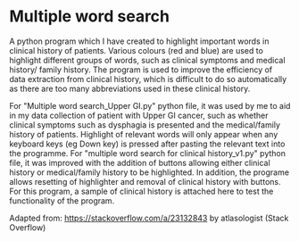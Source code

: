 # Multiple word search
A python program which I have created to highlight important words in clinical history of patients. Various colours (red and blue) are used to highlight different groups of words, such as clinical symptoms and medical history/ family history. The program is used to improve the efficiency of data extraction from clinical history, which is difficult to do so automatically as there are too many abbreviations used in these clinical history. 

For "Multiple word search_Upper GI.py" python file, it was used by me to aid in my data collection of patient with Upper GI cancer, such as whether clinical symptoms such as dysphagia is presented and the medical/family history of patients. Highlight of relevant words will only appear when any keyboard keys (eg Down key) is pressed after pasting the relevant text into the programme. For "multiple word search for clinical history_v1.py" python file, it was improved with the addition of buttons allowing either clinical history or medical/family history to be highlighted. In addition, the programe allows resetting of highlighter and removal of clinical history with buttons. For this program, a sample of clinical history is attached here to test the functionality of the program. 

Adapted from: https://stackoverflow.com/a/23132843 by atlasologist (Stack Overflow)

